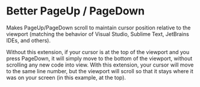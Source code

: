 # Better PageUp / PageDown

Makes PageUp/PageDown scroll to maintain cursor position relative to the viewport (matching the behavior of Visual Studio, Sublime Text, JetBrains IDEs, and others).

Without this extension, if your cursor is at the top of the viewport and you press PageDown, it will simply move to the bottom of the viewport, without scrolling any new code into view. With this extension, your cursor will move to the same line number, but the viewport will scroll so that it stays where it was on your screen (in this example, at the top).